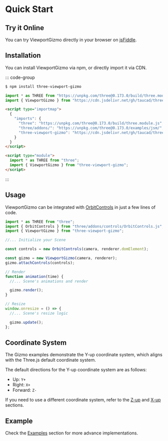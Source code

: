 # Quick Start

## Try it Online

You can try ViewportGizmo directly in your browser on [jsFiddle](https://jsfiddle.net/okycht2b/).

## Installation

You can install ViewportGizmo via npm, or directly import it via CDN.

::: code-group

```sh [npm]
$ npm install three-viewport-gizmo
```

```javascript [CDN module]
import * as THREE from "https://unpkg.com/three@0.173.0/build/three.module.js";
import { ViewportGizmo } from "https://cdn.jsdelivr.net/gh/taucad/three-viewport-gizmo/dist/three-viewport-gizmo.js";
```

```html [CDN importsmap]
<script type="importmap">
  {
    "imports": {
      "three": "https://unpkg.com/three@0.173.0/build/three.module.js",
      "three/addons/": "https://unpkg.com/three@0.173.0/examples/jsm/",
      "three-viewport-gizmo": "https://cdn.jsdelivr.net/gh/taucad/three-viewport-gizmo/dist/three-viewport-gizmo.js"
    }
  }
</script>

<script type="module">
  import * as THREE from "three";
  import { ViewportGizmo } from "three-viewport-gizmo";
</script>
```

:::

## Usage

ViewportGizmo can be integrated with [OrbitControls](https://threejs.org/docs/#examples/en/controls/OrbitControls) in just a few lines of code.

```js {9,10,16,23}
import * as THREE from "three";
import { OrbitControls } from "three/addons/controls/OrbitControls.js";
import { ViewportGizmo } from "three-viewport-gizmo";

//... Initialize your Scene

const controls = new OrbitControls(camera, renderer.domElement);

const gizmo = new ViewportGizmo(camera, renderer);
gizmo.attachControls(controls);

// Render
function animation(time) {
  //... Scene's animations and render

  gizmo.render();
}

// Resize
window.onresize = () => {
  //... Scene's resize logic

  gizmo.update();
};
```

## Coordinate System

The Gizmo examples demonstrate the Y-up coordinate system, which aligns with the Three.js default coordinate system.

The default directions for the Y-up coordinate system are as follows:
- Up: `Y+`
- Right: `X+`
- Forward: `Z-`

If you need to use a different coordinate system, refer to the [Z-up](./examples/z-up) and [X-up](./examples/x-up) sections.

## Example

Check the [Examples](./examples/orbit-controls) section for more advance implementations.

<IframeContainer url="orbit-controls.html" />
